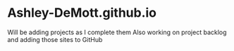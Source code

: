# Ashley-DeMott.github.io

Will be adding projects as I complete them
Also working on project backlog and adding those sites to GitHub
